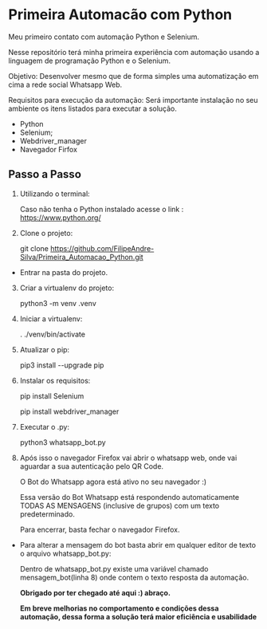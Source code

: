 # Primeira Automacão com Python
Meu primeiro contato com automação Python e Selenium.

Nesse repositório terá minha primeira experiência com automação usando a linguagem de programação Python e o Selenium.

Objetivo: Desenvolver mesmo que de forma simples uma automatização em cima a rede social Whatsapp Web.

Requisitos para execução da automação:
Será importante instalação no seu ambiente os itens listados para executar a solução.
- Python
- Selenium;
- Webdriver_manager
- Navegador Firfox

## Passo a Passo
1. Utilizando o terminal:

    Caso não tenha o Python instalado acesse o link : https://www.python.org/

2. Clone o projeto:

    git clone https://github.com/FilipeAndre-Silva/Primeira_Automacao_Python.git
  - Entrar na pasta do projeto.
  
  
3. Criar a virtualenv do projeto:

    python3 -m venv .venv
  
4. Iniciar a virtualenv:
  
    . ./venv/bin/activate


5. Atualizar o pip:
  
    pip3 install --upgrade pip
  
6. Instalar os requisitos: 
  
    pip install Selenium
  
    pip install webdriver_manager

7. Executar o .py:
  
    python3 whatsapp_bot.py
  
8. Após isso o navegador Firefox vai abrir o whatsapp web, onde vai aguardar a sua autenticação pelo QR Code.
  
    O Bot do Whatsapp agora está ativo no seu navegador :)
  
    Essa versão do Bot Whatsapp está respondendo automaticamente TODAS AS MENSAGENS (inclusive de grupos) com um texto predeterminado.
  
    Para encerrar, basta fechar o navegador Firefox.
    
- Para alterar a mensagem do bot basta abrir em qualquer editor de texto o arquivo whatsapp_bot.py:
  
  Dentro de whatsapp_bot.py existe uma variável chamado mensagem_bot(linha 8) onde contem o texto resposta da automação.
  
  **Obrigado por ter chegado até aqui :) abraço.**
  
  **Em breve melhorias no comportamento e condições dessa automação, dessa forma a solução terá maior eficiência e usabilidade**
  
